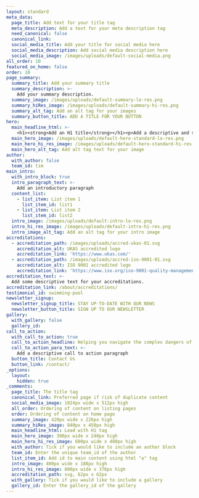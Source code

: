 ```yaml
---
layout: standard
meta_data:
  page_title: Add text for your title tag
  meta_description: Add a text for your meta description tag
  need_canonical: false
  canonical_link:
  social_media_title: Add your title for social media here
  social_media_description: Add social media description here
  social_media_image: /images/uploads/default-social-media.png
all_order: 10
featured_on_home: false
order: 10
page_summary:
  summary_title: Add your summary title
  summary_description: >-
    Add your summary description.
  summary_image: /images/uploads/default-summary-lo-res.png
  summary_hiRes_image: /images/uploads/default-summary-hi-res.png
  summary_alt_tag: Add an alt tag for your images
  summary_button_title: ADD A TITLE FOR YOUR BUTTON
hero:
  main_headline_html: >-
    <h1><strong>Add an H1 title</strong></h1><p>Add a descriptive and short paragraph</p>
  main_hero_image: /images/uploads/default-hero-standard-lo-res.png
  main_hero_hi_res_image: /images/uploads/default-hero-standard-hi-res.png
  main_hero_alt_tag: Add alt tag text for your image
author:
  with_author: false
  team_id: tim
main_intro:
  with_intro_block: true
  intro_paragraph_text: >-
    Add an introductory paragraph
  content_list:
    - list_item: List item 1
      list_item_id: list1
    - list_item: List item 2
      list_item_id: list2
  intro_image: /images/uploads/default-intro-lo-res.png
  intro_hi_res_image: /images/uploads/default-intro-hi-res.png
  intro_image_alt_tag: Add an alt tag for your intro image
accreditations:
  - accreditation_path: /images/uploads/accred-ukas-01.svg
    accreditation_alt: UKAS accredited logo
    accreditation_link: 'https://www.ukas.com/'
  - accreditation_path: /images/uploads/accred-iso-9001-01.svg
    accreditation_alt: ISO 9001 accredited logo
    accreditation_link: 'https://www.iso.org/iso-9001-quality-management.html'
accreditation_text: >-
  Add some descriptive text for your accreditations.
accreditation_link: /about/accreditations/
testimonial_id: swimming-pool
newsletter_signup:
  newsletter_signup_title: STAY UP-TO-DATE WITH OUR NEWS
  newsletter_button_title: SIGN UP TO OUR NEWSLETTER
gallery:
  with_gallery: false
  gallery_id:
call_to_action:
  with_call_to_action: true
  call_to_action_headline: Helping you navigate the complex dangers of...
  call_to_action_para_text: >-
    Add a descriptive call to action paragraph
  button_title: Contact Us
  button_link: /contact/
_options:
  layout:
    hidden: true
_comments:
  page_title: The title tag
  canonical_link: Preferred page if risk of duplicate content
  social_media_image: 1024px wide x 512px high
  all_order: Ordering of content on listing pages
  order: Ordering of content on home page
  summary_image: 420px wide x 226px high
  summary_hiRes_image: 840px x 450px high
  main_headline_html: Lead with H1 tag
  main_hero_image: 300px wide x 240px high
  main_hero_hi_res_image: 600px wide x 480px high
  with_author: Tick if you would like to include an author block
  team_id: Enter the unique team_id of the author
  list_item_id: Add id to main content using html "a" tag
  intro_image: 400px wide x 188px high
  intro_hi_res_image: 800px wide x 376px high
  accreditation_path: svg, 62px x 62px
  with_gallery: Tick if you would like to include a gallery
  gallery_id: Enter the gallery_id of the gallery
---
```

